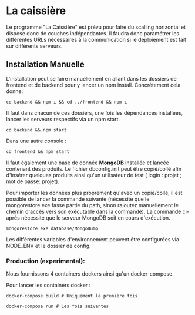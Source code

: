 # La caissière
Le programme "La Caissière" est prévu pour faire du scalling horizontal et dispose donc de couches indépendantes. Il faudra donc paramétrer les différentes URLs nécessaires à la communication si le déploiement est fait sur différents serveurs.

## Installation Manuelle
L'installation peut se faire manuellement en allant dans les dossiers de frontend et de backend  pour y lancer un npm install. Concrètement cela donne:
```shell
cd backend && npm i && cd ../frontend && npm i
```
Il faut dans chacun de ces dossiers, une fois les dépendances installées, lancer les serveurs respectifs via un npm start.

```shell
cd backend && npm start
```
Dans une autre console :
```shell
cd frontend && npm start
```
Il faut également une base de donnée __MongoDB__ installée et lancée contenant des produits.
Le fichier dbconfig.init peut être copié/collé afin d'insérer quelques produits ainsi qu'un utilisateur de test
( login : projet ; mot de passe: projet).


Pour importer les données plus proprement qu'avec un copié/collé, il est possible de lancer la
commande suivante (nécessite que le mongorestore.exe fasse partie du path,
sinon rajoutez manuellement le chemin d'accès vers son exécutable dans la commande).
La commande ci-après nécessite que le serveur MongoDB soit en cours d'exécution. 
```shell
mongorestore.exe database/MongoDump
```

Les différentes variables d'environnement peuvent être configurées via NODE_ENV et le dossier de config.

### Production (experimental):
Nous fournissons 4 containers dockers ainsi qu'un docker-compose.

Pour lancer les containers docker :

```shell
docker-compose build # Uniquement la première fois
```

```shell
docker-compose run # Les fois suivantes
```
